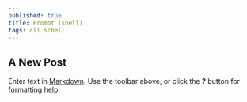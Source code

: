 ```yaml
---
published: true
title: Prompt (shell)
tags: cli schell
---
```

## A New Post

Enter text in [Markdown](http://daringfireball.net/projects/markdown/). Use the toolbar above, or click the **?** button for formatting help.
